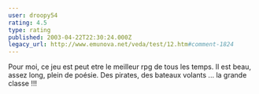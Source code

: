 ```yaml
---
user: droopy54
rating: 4.5
type: rating
published: 2003-04-22T22:30:24.000Z
legacy_url: http://www.emunova.net/veda/test/12.htm#comment-1824
---
```

Pour moi, ce jeu est peut etre le meilleur rpg de tous les temps. Il est beau, assez long, plein de poésie.
Des pirates, des bateaux volants ... la grande classe !!!